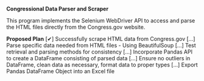 **Congressional Data Parser and Scraper**

This program implements the Selenium WebDriver API to access and parse the HTML files directly from the Congress.gov website.

**Proposed Plan**
  [✔] Successfully scrape HTML data from Congress.gov
  [...] Parse specific data needed from HTML files - Using BeautifulSoup
  [...] Test retrieval and parsing methods for consistency
  [...] Incorporate Pandas API to create a DataFrame consisting of parsed data
  [...] Ensure no outliers in DataFrame, clean data as necessary, format data to proper types
  [...] Export Pandas DataFrame Object into an Excel file
